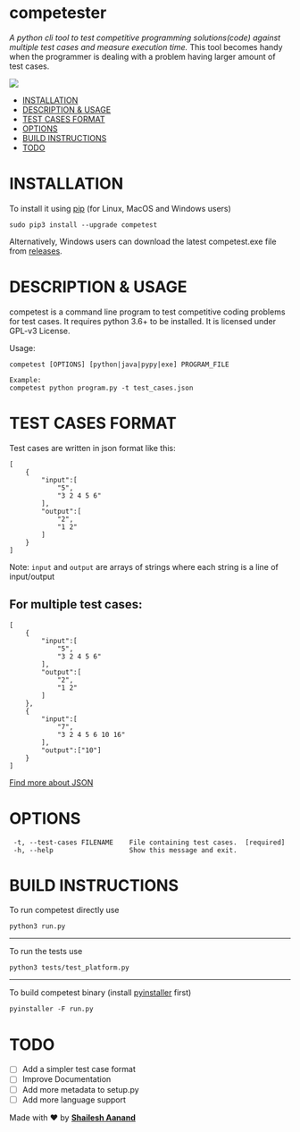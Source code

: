 # competester

*A python cli tool to test competitive programming solutions(code) against multiple test cases and measure execution time.*
This tool becomes handy when the programmer is dealing with a problem having larger amount of test cases.

<img src="https://raw.githubusercontent.com/shaileshaanand/competester/master/docs/images/first.svg"/>

-   [INSTALLATION](#installation)
-   [DESCRIPTION & USAGE](#description-&-usage)
-   [TEST CASES FORMAT](#test-cases-format)
-   [OPTIONS](#options)
-   [BUILD INSTRUCTIONS](#build-instructions)
-   [TODO](#todo)

# INSTALLATION

To install it using [pip](https://pip.pypa.io/) (for Linux, MacOS and Windows users)

`sudo pip3 install --upgrade competest`

Alternatively, Windows users can download the latest competest.exe file from [releases](https://github.com/shaileshaanand/competester/releases/tag/v0.0.4).

# DESCRIPTION & USAGE

competest is a command line program to test competitive coding problems for test cases. It requires python 3.6+ to be installed. It is licensed under GPL-v3 License.

Usage:

```
competest [OPTIONS] [python|java|pypy|exe] PROGRAM_FILE

Example:
competest python program.py -t test_cases.json
```

# TEST CASES FORMAT

Test cases are written in json format like this:

```
[
    {
        "input":[
            "5",
            "3 2 4 5 6"
        ],
        "output":[
            "2",
            "1 2"
        ]
    }
]
```

Note: `input` and `output` are arrays of strings where each string is a line of input/output

## For multiple test cases:

```
[
    {
        "input":[
            "5",
            "3 2 4 5 6"
        ],
        "output":[
            "2",
            "1 2"
        ]
    },
    {
        "input":[
            "7",
            "3 2 4 5 6 10 16"
        ],
        "output":["10"]
    }
]
```

[Find more about JSON](https://www.json.org)

# OPTIONS

```
 -t, --test-cases FILENAME    File containing test cases.  [required]
 -h, --help                   Show this message and exit.
```

# BUILD INSTRUCTIONS

To run competest directly use

```
python3 run.py
```

---

To run the tests use

```
python3 tests/test_platform.py
```

---

To build competest binary (install [pyinstaller](https://pypi.org/project/PyInstaller/) first)

```
pyinstaller -F run.py
```

# TODO

-   [ ] Add a simpler test case format
-   [ ] Improve Documentation
-   [ ] Add more metadata to setup.py
-   [ ] Add more language support

Made with ♥️ by [**Shailesh Aanand**](https://github.com/shaileshaanand/)
